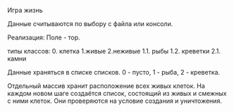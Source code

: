 Игра жизнь

Данные считываются по выбору с файла или консоли.

Реализация:
Поле - тор.

типы классов:
0. клетка
  1.живые
  2.неживые
     1.1. рыбы
     1.2. креветки
     2.1. камни

Данные храняться в списке списков. 0 - пусто, 1 - рыба, 2 - креветка.

Отдельный массив хранит расположение всех живых клеток. На каждом новом шаге создаётся список, состоящий из живых и смежных с ними клеток. 
Они проверяются на условие создания и уничтожения.
